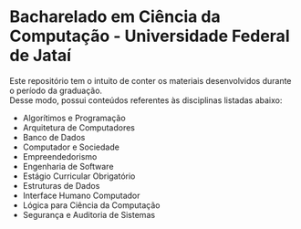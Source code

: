 # Bacharelado em Ciência da Computação - Universidade Federal de Jataí

Este repositório tem o intuito de conter os materiais desenvolvidos durante o período da graduação.  
Desse modo, possui conteúdos referentes às disciplinas listadas abaixo:

- Algorítimos e Programação
- Arquitetura de Computadores
- Banco de Dados
- Computador e Sociedade
- Empreendedorismo
- Engenharia de Software
- Estágio Curricular Obrigatório
- Estruturas de Dados
- Interface Humano Computador
- Lógica para Ciência da Computação
- Segurança e Auditoria de Sistemas
